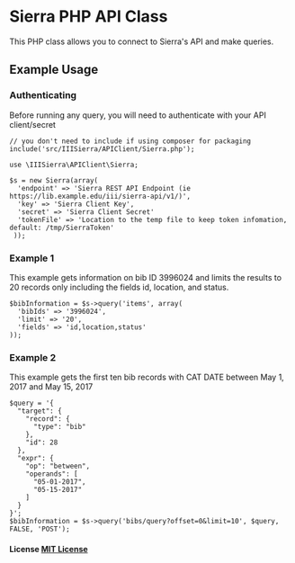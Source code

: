 # Sierra PHP API Class

This PHP class allows you to connect to Sierra's API and make queries.

## Example Usage

### Authenticating

Before running any query, you will need to authenticate with your API client/secret

```
// you don't need to include if using composer for packaging
include('src/IIISierra/APIClient/Sierra.php');

use \IIISierra\APIClient\Sierra;

$s = new Sierra(array(
  'endpoint' => 'Sierra REST API Endpoint (ie https://lib.example.edu/iii/sierra-api/v1/)',
  'key' => 'Sierra Client Key',
  'secret' => 'Sierra Client Secret'
  'tokenFile' => 'Location to the temp file to keep token infomation, default: /tmp/SierraToken'
 ));
 ```

### Example 1

This example gets information on bib ID 3996024 and limits the results to 20 records only including the fields id, location, and status.

```
$bibInformation = $s->query('items', array(
  'bibIds' => '3996024',
  'limit' => '20',
  'fields' => 'id,location,status'
));
```

### Example 2

This example gets the first ten bib records with CAT DATE between May 1, 2017 and May 15, 2017

```
$query = '{
  "target": {
    "record": {
      "type": "bib"
    },
    "id": 28
  },
  "expr": {
    "op": "between",
    "operands": [
      "05-01-2017",
      "05-15-2017"
    ]
  }
}';
$bibInformation = $s->query('bibs/query?offset=0&limit=10', $query, FALSE, 'POST');
```

#### License [MIT License](LICENSE.txt)